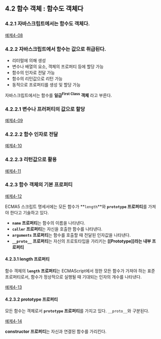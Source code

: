 ## 4.2 함수 객체 : 함수도 객체다

### 4.2.1 자바스크립트에서는 함수도 객체다.
[예제4-08][4-08]

### 4.2.2 자바스크립트에서 함수는 값으로 취급된다.
- 리터럴에 의해 생성
- 변수나 배열의 요소, 객체의 프로퍼티 등에 할당 가능
- 함수의 인자로 전달 가능
- 함수의 리턴값으로 리턴 가능
- 동적으로 프로퍼티를 생성 및 할당 가능

자바스크립트에서는 함수를 **일급<sup>First Class</sup> 객체** 라고 부른다.

### 4.2.2.1 변수나 프러퍼티의 값으로 할당
[예제4-09][4-09]

### 4.2.2.2 함수 인자로 전달
[예제4-10][4-10]

### 4.2.2.3 리턴값으로 활용
[예제4-11][4-11]

### 4.2.3 함수 객체의 기본 프로퍼티
[예제4-12][4-12]

ECMA5 스크립트 명세서에는 모든 함수가 **`length`**와 **`prototype` 프로퍼티**를 가져야 한다고 기술하고 있다.
- **`name` 프로퍼티**는 함수의 이름을 나타낸다.
- **`caller` 프로퍼티**는 자신을 호출한 함수를 나타낸다.
- **`arguments` 프로퍼티**는 함수를 호출할 때 전달된 인자값을 나타낸다.
- **`__proto__` 프로퍼티**는 자신의 프로토타입을 가리키는 **[[Prototype]]라는 내부 프로퍼티**

#### 4.2.3.1 length 프로퍼티
함수 객체의 **`length` 프로퍼티**는 ECMAScript에서 정한 모든 함수가 가져야 하는 표준 프로퍼티로서, 함수가 정상적으로 실행될 때 기대되는 인자의 개수를 나타낸다.

[예제4-13][4-13]

#### 4.2.3.2 prototype 프로퍼티
모든 함수는 객체로서 **`prototype` 프로퍼티**를 가지고 있다. `__proto__`와 구분된다.

[예제4-14][4-14]

**constructor 프로퍼티**는 자신과 연결된 함수를 가리킨다.


[4-08]: ../src/ch4-2/ex4.08.html
[4-09]: ../src/ch4-2/ex4.09.html
[4-10]: ../src/ch4-2/ex4.10.html
[4-11]: ../src/ch4-2/ex4.11.html
[4-12]: ../src/ch4-2/ex4.12.html
[4-13]: ../src/ch4-2/ex4.13.html
[4-14]: ../src/ch4-2/ex4.14.html
